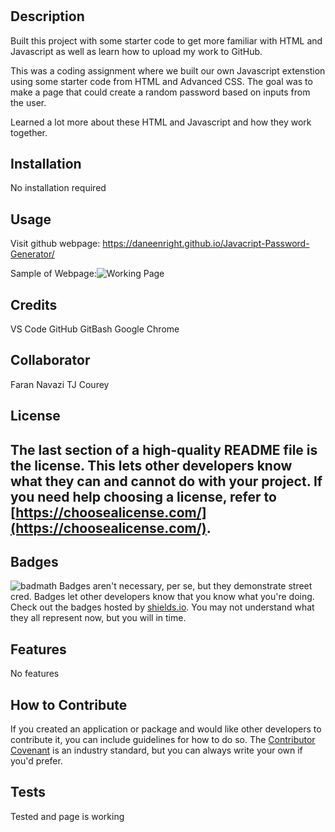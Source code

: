 # <Javascript Password Generator>

## Description

Built this project with some starter code to get more familiar with HTML and Javascript as well as learn how to upload my work to GitHub.

This was a coding assignment where we built our own Javascript extenstion using some starter code from HTML and Advanced CSS. The goal was to make a page that could create a random password based on inputs from the user.

Learned a lot more about these HTML and Javascript and how they work together.

## Installation

No installation required

## Usage

Visit github webpage: https://daneenright.github.io/Javacript-Password-Generator/

Sample of Webpage:![Working Page](/images/passWordGeneratorWorkingPage.png)

## Credits

VS Code
GitHub
GitBash
Google Chrome

## Collaborator

Faran Navazi
TJ Courey

## License

## The last section of a high-quality README file is the license. This lets other developers know what they can and cannot do with your project. If you need help choosing a license, refer to [https://choosealicense.com/](https://choosealicense.com/).

## Badges

![badmath](https://img.shields.io/github/languages/top/nielsenjared/badmath)
Badges aren't necessary, per se, but they demonstrate street cred. Badges let other developers know that you know what you're doing. Check out the badges hosted by [shields.io](https://shields.io/). You may not understand what they all represent now, but you will in time.

## Features

No features

## How to Contribute

If you created an application or package and would like other developers to contribute it, you can include guidelines for how to do so. The [Contributor Covenant](https://www.contributor-covenant.org/) is an industry standard, but you can always write your own if you'd prefer.

## Tests

Tested and page is working
